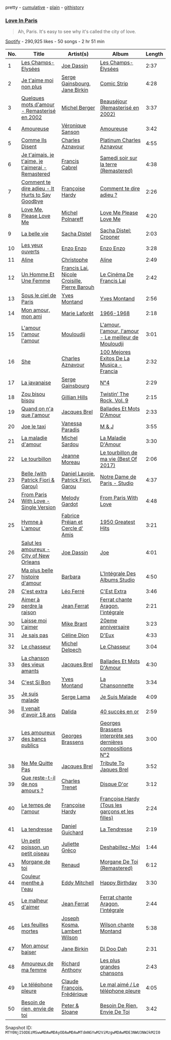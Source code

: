 pretty - [cumulative](/playlists/cumulative/37i9dQZF1DX5SrscLLafXx.md) - [plain](/playlists/plain/37i9dQZF1DX5SrscLLafXx) - [githistory](https://github.githistory.xyz/mackorone/spotify-playlist-archive/blob/main/playlists/plain/37i9dQZF1DX5SrscLLafXx)

### [Love In Paris](https://open.spotify.com/playlist/37i9dQZF1DX5SrscLLafXx)

> Ah, Paris\. It's easy to see why it's called the city of love.

[Spotify](https://open.spotify.com/user/spotify) - 290,925 likes - 50 songs - 2 hr 51 min

| No. | Title | Artist(s) | Album | Length |
|---|---|---|---|---|
| 1 | [Les Champs\-Elysées](https://open.spotify.com/track/4VWbPQUPvLes814r6T11Jz) | [Joe Dassin](https://open.spotify.com/artist/64LCTpIu9Iji2EPaxxPpxF) | [Les Champs\-Èlysées](https://open.spotify.com/album/70VszGJ7SagYgjotM7zvrX) | 2:37 |
| 2 | [Je t'aime moi non plus](https://open.spotify.com/track/5P0tWr5JZqDoi5wq2OalFH) | [Serge Gainsbourg](https://open.spotify.com/artist/01C9OoXDvCKkGcf735Tcfo), [Jane Birkin](https://open.spotify.com/artist/4XYH5Be5pn1qkxhfaID3J5) | [Comic Strip](https://open.spotify.com/album/0K7Rapnz35iffV4NNGWtPG) | 4:28 |
| 3 | [Quelques mots d'amour \- Remasterisé en 2002](https://open.spotify.com/track/6qbieXHVuCIIlzi55j6E5i) | [Michel Berger](https://open.spotify.com/artist/5skauLarl8sqqUFypECtP4) | [Beauséjour \(Remasterisé en 2002\)](https://open.spotify.com/album/0Y4vMNL3oLTxyWBBmIm0cA) | 3:37 |
| 4 | [Amoureuse](https://open.spotify.com/track/2l92zwWev2aUbbGKEqpHw6) | [Véronique Sanson](https://open.spotify.com/artist/4zxH2Yu5AvPNRdEDBz120D) | [Amoureuse](https://open.spotify.com/album/7i4xZ7pSzpp5zB1EcJinIg) | 3:42 |
| 5 | [Comme Ils Disent](https://open.spotify.com/track/422kCwhe9nDgNDcYHdmsEl) | [Charles Aznavour](https://open.spotify.com/artist/2hgP9Ap2tc10R5jrQaEpMT) | [Platinum Charles Aznavour](https://open.spotify.com/album/0rvCisxGedY59K1LrvjAfv) | 4:55 |
| 6 | [Je t'aimais, je t'aime, je t'aimerai \- Remastered](https://open.spotify.com/track/1sTWIzAlg8HapeWz2fXvfJ) | [Francis Cabrel](https://open.spotify.com/artist/5uo5NwSONVNfvSHHMQrHAv) | [Samedi soir sur la terre \(Remastered\)](https://open.spotify.com/album/4KXrFpUXZO6e5RdZ70HaK8) | 4:38 |
| 7 | [Comment te dire adieu \- It Hurts to Say Goodbye](https://open.spotify.com/track/29GuoJqjg7aMxUmEO3XLEp) | [Françoise Hardy](https://open.spotify.com/artist/7x3f7c0fBanNlQwpx1255g) | [Comment te dire adieu ?](https://open.spotify.com/album/5lX198dectE8fpkow4UXrf) | 2:26 |
| 8 | [Love Me, Please Love Me](https://open.spotify.com/track/2edyuIOPsZrZLBwnsC1u80) | [Michel Polnareff](https://open.spotify.com/artist/7aKldvGENbL4bj8TCWHuhT) | [Love Me Please Love Me](https://open.spotify.com/album/68clUJF0fZaWSdmcBYKxGH) | 4:20 |
| 9 | [La belle vie](https://open.spotify.com/track/78OdnOhPOk19xYhGAKgjCO) | [Sacha Distel](https://open.spotify.com/artist/1si0MhutSLRlQbxiBV08tz) | [Sacha Distel: Crooner](https://open.spotify.com/album/1HioIbajn5pHxM7A0uMpKV) | 2:03 |
| 10 | [Les yeux ouverts](https://open.spotify.com/track/6BJltRcIxqomZ5X77zfwCe) | [Enzo Enzo](https://open.spotify.com/artist/4nWMNl9Y8X0eRGNoYlsAwD) | [Enzo Enzo](https://open.spotify.com/album/288K0Z8iUFaAWOXtec5Nx3) | 3:28 |
| 11 | [Aline](https://open.spotify.com/track/1N4ixxhbBH1ClnPdTTsRzz) | [Christophe](https://open.spotify.com/artist/6MmRTVIPIe35OsFqWgRKQJ) | [Aline](https://open.spotify.com/album/0R5sCENJleZp9oxN9JcXgR) | 2:49 |
| 12 | [Un Homme Et Une Femme](https://open.spotify.com/track/5ZvaHksc9o4AuZVrtOOU0r) | [Francis Lai](https://open.spotify.com/artist/0Lf3tvw0Rzwr38KDrShstn), [Nicole Croisille](https://open.spotify.com/artist/6nKiMtIgRJLOREJtl0eBfV), [Pierre Barouh](https://open.spotify.com/artist/2YjZP3rHnFiJNTw6ZkCJkl) | [Le Cinéma De Francis Lai](https://open.spotify.com/album/4q2uIRtXzeSXEtNegxFR56) | 2:42 |
| 13 | [Sous le ciel de Paris](https://open.spotify.com/track/7A3JZum5yfNq9I3TtFVMMt) | [Yves Montand](https://open.spotify.com/artist/5ru2x3pjrNn67D22BRwlFP) | [Yves Montand](https://open.spotify.com/album/41hNqtbMJTaTYCIq6W0571) | 2:56 |
| 14 | [Mon amour, mon ami](https://open.spotify.com/track/3c9zBIo62hAanrLLlMLEfB) | [Marie Laforêt](https://open.spotify.com/artist/37ZQmqZrhmCCZebZF3Cvwx) | [1966\-1968](https://open.spotify.com/album/7DhSbnt6OJo7jr4QGtSELF) | 2:18 |
| 15 | [L'amour l'amour l'amour](https://open.spotify.com/track/7jVHD6NiChZGX887WrNBrH) | [Mouloudji](https://open.spotify.com/artist/4pZgpCHvAI14ug9dSfxTjp) | [L'amour, l'amour, l'amour \- Le meilleur de Mouloudji](https://open.spotify.com/album/1B1HpA7dQsnlhub9eiFIgo) | 3:01 |
| 16 | [She](https://open.spotify.com/track/5llDIH1OhU6G5R0khPFneu) | [Charles Aznavour](https://open.spotify.com/artist/2hgP9Ap2tc10R5jrQaEpMT) | [100 Mejores Exitos De La Musica \- Francia](https://open.spotify.com/album/3z11HzzFYSLAAuDecsX8Ne) | 2:32 |
| 17 | [La javanaise](https://open.spotify.com/track/7cUKT1Wiwve4E5iRFOLVmz) | [Serge Gainsbourg](https://open.spotify.com/artist/01C9OoXDvCKkGcf735Tcfo) | [N°4](https://open.spotify.com/album/2LzvU0eKruEkYzsVNa3PtO) | 2:29 |
| 18 | [Zou bisou bisou](https://open.spotify.com/track/4qqf1avpzRUnVowNQd1jFw) | [Gillian Hills](https://open.spotify.com/artist/3uA9RwNUL7HZKroYyVlUuL) | [Twistin’ The Rock, Vol\. 9](https://open.spotify.com/album/0MSicRahv1o4WgJ6pXjUkg) | 2:15 |
| 19 | [Quand on n'a que l'amour](https://open.spotify.com/track/6epVAJvssoXXRxpYI2Ai9D) | [Jacques Brel](https://open.spotify.com/artist/4RN2vlFWepLa46qQIU2PHs) | [Ballades Et Mots D'Amour](https://open.spotify.com/album/48xkCpQACHieRXdeGyEAwn) | 2:33 |
| 20 | [Joe le taxi](https://open.spotify.com/track/1nazrrUvlyrT5ZiOe6c6ih) | [Vanessa Paradis](https://open.spotify.com/artist/1FmxE030Xe2H8Bn9bdv6Pd) | [M & J](https://open.spotify.com/album/6AzbqBv06i1Et6IR84yfEr) | 3:55 |
| 21 | [La maladie d'amour](https://open.spotify.com/track/2flivK5ivlprHRE7YNcRrj) | [Michel Sardou](https://open.spotify.com/artist/0krCd0zVANPv9ryri4T0TO) | [La Maladie D'Amour](https://open.spotify.com/album/4Np1TTVFW72n9RjrJaQWqf) | 3:30 |
| 22 | [Le tourbillon](https://open.spotify.com/track/0ZRnvyA5MxbgTCfWRw3YU4) | [Jeanne Moreau](https://open.spotify.com/artist/3rbOOc4VJ3BFxQXKppOuQP) | [Le tourbillon de ma vie \(Best Of 2017\)](https://open.spotify.com/album/6gRQtl64VsWWTh26IuNoGP) | 2:06 |
| 23 | [Belle \(with Patrick Fiori & Garou\)](https://open.spotify.com/track/0a8sR4JpMM4mcFNItKOjRg) | [Daniel Lavoie](https://open.spotify.com/artist/6S4WAihWktrOYeJdslsjcM), [Patrick Fiori](https://open.spotify.com/artist/18PkzXDURSTyGZTg9w66qq), [Garou](https://open.spotify.com/artist/1oXtLNYfNMQLxWsatCTCCn) | [Notre Dame de Paris \- Studio](https://open.spotify.com/album/07jQJEWYAPlISmakXFSmzs) | 4:37 |
| 24 | [From Paris With Love \- Single Version](https://open.spotify.com/track/5mw9Ox2dKksNDip74o6hU2) | [Melody Gardot](https://open.spotify.com/artist/2P1puQXmG48EVLBrHbum1J) | [From Paris With Love](https://open.spotify.com/album/5Bk1iF2vmR6nGnX98KIuLH) | 4:48 |
| 25 | [Hymne à L'amour](https://open.spotify.com/track/5XlQFVHD7HUCkZcwDVxFhA) | [Fabrice Préjan et Cercle d' Amis](https://open.spotify.com/artist/0lztWTMGqmJ1EvloqVExuX) | [1950 Greatest Hits](https://open.spotify.com/album/50JIabzQ2eJozxN1sdcLcn) | 3:21 |
| 26 | [Salut les amoureux \- City of New Orleans](https://open.spotify.com/track/2cCtyPE0ZgoW9qWcI8YUvU) | [Joe Dassin](https://open.spotify.com/artist/64LCTpIu9Iji2EPaxxPpxF) | [Joe](https://open.spotify.com/album/1AX6ugtUs8xZXXBJV2HLbt) | 4:01 |
| 27 | [Ma plus belle histoire d'amour](https://open.spotify.com/track/3c0DRhn53wHSNzwcTCOQOd) | [Barbara](https://open.spotify.com/artist/4TNiKyCX2oCvdo1sTgHcRw) | [L'Intégrale Des Albums Studio](https://open.spotify.com/album/45fQviu3NFQcpi21hz4rBt) | 4:50 |
| 28 | [C'est extra](https://open.spotify.com/track/6UANIFJUTSA77swvaACv8P) | [Léo Ferré](https://open.spotify.com/artist/6NB0vY1HQgkUpCBsm5eAvo) | [C'Est Extra](https://open.spotify.com/album/7jwANC9B4cK7woNhwNKKxA) | 3:46 |
| 29 | [Aimer à perdre la raison](https://open.spotify.com/track/0Ag2xi0475usibWK9xy2HL) | [Jean Ferrat](https://open.spotify.com/artist/4GAdDePOvBsOl3n3nVHWpt) | [Ferrat chante Aragon, l'intégrale](https://open.spotify.com/album/7uupYuSgYXHP2DpI2ERIfA) | 2:21 |
| 30 | [Laisse moi t'aimer](https://open.spotify.com/track/3xPNasHy69FFGxyxYApJPS) | [Mike Brant](https://open.spotify.com/artist/1u9tovPnCMYuZiV3EMZqDV) | [20eme anniversaire](https://open.spotify.com/album/45feqbqIXi45boCrjlo0cV) | 3:23 |
| 31 | [Je sais pas](https://open.spotify.com/track/19ncRYEjjcGiRQgvqXOExO) | [Céline Dion](https://open.spotify.com/artist/4S9EykWXhStSc15wEx8QFK) | [D'Eux](https://open.spotify.com/album/0DdTKXdgMLcSqccdyj6D9p) | 4:33 |
| 32 | [Le chasseur](https://open.spotify.com/track/1cbEUq5Rwe9LLFQyPKxurl) | [Michel Delpech](https://open.spotify.com/artist/4T795JhhCZMWM01DLcX98p) | [Le Chasseur](https://open.spotify.com/album/6cmLF1Ryo6jQTLLSyREabH) | 3:04 |
| 33 | [La chanson des vieux amants](https://open.spotify.com/track/2UE1LplKFZwAQmDOMd2I5n) | [Jacques Brel](https://open.spotify.com/artist/4RN2vlFWepLa46qQIU2PHs) | [Ballades Et Mots D'Amour](https://open.spotify.com/album/48xkCpQACHieRXdeGyEAwn) | 4:30 |
| 34 | [C'est Si Bon](https://open.spotify.com/track/410cmT6Q5GQRG3bYczDw7c) | [Yves Montand](https://open.spotify.com/artist/5ru2x3pjrNn67D22BRwlFP) | [La Chansonnette](https://open.spotify.com/album/6tuqJfnEEUt2dq013aC4r4) | 3:34 |
| 35 | [Je suis malade](https://open.spotify.com/track/4Qzdktws811tv59fMf7CBz) | [Serge Lama](https://open.spotify.com/artist/3fR5PRhFohNbxEXDE69pUz) | [Je Suis Malade](https://open.spotify.com/album/6TdQpl3zNMInvcyJLrkBM0) | 4:09 |
| 36 | [Il venait d'avoir 18 ans](https://open.spotify.com/track/4ci1FpTYDsWGEww9cHm9sN) | [Dalida](https://open.spotify.com/artist/04aQfpx1U1WQEJkrvGs4ig) | [40 succès en or](https://open.spotify.com/album/4NFg1VigQEZRrtlE45UL5H) | 2:59 |
| 37 | [Les amoureux des bancs publics](https://open.spotify.com/track/7y2O28y2I9rnmol5RjSG8D) | [Georges Brassens](https://open.spotify.com/artist/5UWyW1PcEM8coxeqg3RIHr) | [Georges Brassens interprète ses dernières compositions N°2](https://open.spotify.com/album/5riAtczpXYojWiT1G6f0O0) | 3:00 |
| 38 | [Ne Me Quitte Pas](https://open.spotify.com/track/4J4k4mafjcMvjHXplp5Ahf) | [Jacques Brel](https://open.spotify.com/artist/4RN2vlFWepLa46qQIU2PHs) | [Tribute To Jaques Brel](https://open.spotify.com/album/6nebSFQNuhdGEUqBOsvFwp) | 3:52 |
| 39 | [Que reste\-t\-il de nos amours ?](https://open.spotify.com/track/3WfBrLPAbt7G60r1n7BZ6L) | [Charles Trenet](https://open.spotify.com/artist/4a16JEaHldo5vZuRojtGTZ) | [Disque D'or](https://open.spotify.com/album/2BgO56jZnE4xbfvlZOjK0L) | 3:12 |
| 40 | [Le temps de l'amour](https://open.spotify.com/track/6rqUOLt9dpfMANLMKTzoWj) | [Françoise Hardy](https://open.spotify.com/artist/7x3f7c0fBanNlQwpx1255g) | [Françoise Hardy \(Tous les garçons et les filles\)](https://open.spotify.com/album/0TcP4beTgxQmREuHJ7BBY2) | 2:24 |
| 41 | [La tendresse](https://open.spotify.com/track/2fHAMs5LaNXB4zYfujV9uP) | [Daniel Guichard](https://open.spotify.com/artist/0lFr08kPxkwkXfsrHSmPvs) | [La Tendresse](https://open.spotify.com/album/62fCLH9ZfHhjmUcsJApxUo) | 2:19 |
| 42 | [Un petit poisson, un petit oiseau](https://open.spotify.com/track/53oh4MvWKvnsCYHUOQYVJH) | [Juliette Gréco](https://open.spotify.com/artist/7j237zyOedtfrugnWFJKOJ) | [Deshabillez\-Moi](https://open.spotify.com/album/1299SQM1WjALR2NBHfq536) | 1:44 |
| 43 | [Morgane de toi](https://open.spotify.com/track/3v6ClatJ2nG0TIpfL3HwY1) | [Renaud](https://open.spotify.com/artist/15uNxh8omvRvH71kcdIe2r) | [Morgane De Toi \(Remastered\)](https://open.spotify.com/album/0kXYiKUznqm9ZyFxhuOvBE) | 6:12 |
| 44 | [Couleur menthe à l'eau](https://open.spotify.com/track/0PHjhFcDWWtZeQBWC12V4l) | [Eddy Mitchell](https://open.spotify.com/artist/4KBk9hwqFYtGS3DlZJiCsQ) | [Happy Birthday](https://open.spotify.com/album/5YVoSO3cHnjC10DrXlX2AA) | 3:30 |
| 45 | [Le malheur d'aimer](https://open.spotify.com/track/59EBicHdiCFvth8PNaGzc4) | [Jean Ferrat](https://open.spotify.com/artist/4GAdDePOvBsOl3n3nVHWpt) | [Ferrat chante Aragon, l'intégrale](https://open.spotify.com/album/7uupYuSgYXHP2DpI2ERIfA) | 2:44 |
| 46 | [Les feuilles mortes](https://open.spotify.com/track/75ufjSlHcHcWBUbIrCHecp) | [Joseph Kosma](https://open.spotify.com/artist/0Fb7u2KBJ3anw54Qs7Oh0Y), [Lambert Wilson](https://open.spotify.com/artist/1oolJ3Y3tlf3Qxky7dGl2I) | [Wilson chante Montand](https://open.spotify.com/album/2hnfEWDPsFGtW5MxrFWr45) | 5:38 |
| 47 | [Mon amour baiser](https://open.spotify.com/track/1tvRa7gV3YxU84SB2eYa9e) | [Jane Birkin](https://open.spotify.com/artist/4XYH5Be5pn1qkxhfaID3J5) | [Di Doo Dah](https://open.spotify.com/album/7wERv90J8MOPA3Jc7f6WHZ) | 2:31 |
| 48 | [Amoureux de ma femme](https://open.spotify.com/track/6cT38LHvaN11gThHVVkDee) | [Richard Anthony](https://open.spotify.com/artist/6fhXbgrtC1AffxqI32lPwz) | [Les plus grandes chansons](https://open.spotify.com/album/4F6NYEBMBCvvIuj1RQv2vh) | 2:43 |
| 49 | [Le téléphone pleure](https://open.spotify.com/track/4cAeq0pjjvWxFfy7NL3XSD) | [Claude François](https://open.spotify.com/artist/0P2p1bqVyP2EgqubwjTBUJ), [Frédérique](https://open.spotify.com/artist/38dqh4zX6r6OBMW0cjtjSI) | [Le mal aimé / Le téléphone pleure](https://open.spotify.com/album/2nNfGK1Gcwie6YAiwZ1chD) | 4:05 |
| 50 | [Besoin de rien, envie de toi](https://open.spotify.com/track/2xwJmtyYt3tJNl4Ql9DmmW) | [Peter & Sloane](https://open.spotify.com/artist/6REk440jiYtbGdIyi2BjuV) | [Besoin De Rien, Envie De Toi](https://open.spotify.com/album/6KHWQW2tGc64o6y7YA79nF) | 3:42 |

Snapshot ID: `MTY0NjI5ODEzMSwwMDAwMDAyODAwMDAwMTdmNGYwM2ViMzgwMDAwMDE3NWU3NWJkM2I0`
